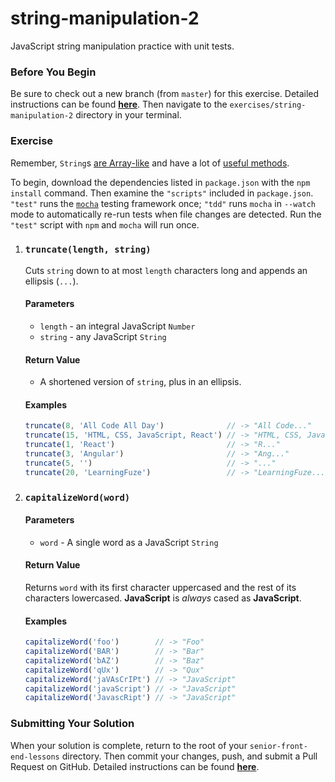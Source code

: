 # string-manipulation-2

JavaScript string manipulation practice with unit tests.

### Before You Begin

Be sure to check out a new branch (from `master`) for this exercise. Detailed instructions can be found [**here**](../../guides/before-each-exercise.md). Then navigate to the `exercises/string-manipulation-2` directory in your terminal.

### Exercise

Remember, `String`s [are Array-like](https://developer.mozilla.org/en-US/docs/Web/JavaScript/Reference/Global_Objects/String#Character_access) and have a lot of [useful methods](https://developer.mozilla.org/en-US/docs/Web/JavaScript/Reference/Global_Objects/String#Methods_2).

To begin, download the dependencies listed in `package.json` with the `npm install` command. Then examine the `"scripts"` included in `package.json`. `"test"` runs the [`mocha`](https://mochajs.org/) testing framework once; `"tdd"` runs `mocha` in `--watch` mode to automatically re-run tests when file changes are detected. Run the `"test"` script with `npm` and `mocha` will run once.

1. ### `truncate(length, string)`

    Cuts `string` down to at most `length` characters long and appends an ellipsis (`...`).

    #### Parameters

    - `length` - an integral JavaScript `Number`
    - `string` - any JavaScript `String`

    #### Return Value

    - A shortened version of `string`, plus in an ellipsis.

    #### Examples

    ```js
    truncate(8, 'All Code All Day')              // -> "All Code..."
    truncate(15, 'HTML, CSS, JavaScript, React') // -> "HTML, CSS, Java..."
    truncate(1, 'React')                         // -> "R..."
    truncate(3, 'Angular')                       // -> "Ang..."
    truncate(5, '')                              // -> "..."
    truncate(20, 'LearningFuze')                 // -> "LearningFuze..."
    ```

1. ### `capitalizeWord(word)`

    #### Parameters

    - `word` - A single word as a JavaScript `String`

    #### Return Value

    Returns `word` with its first character uppercased and the rest of its characters lowercased. **JavaScript** is _always_ cased as **JavaScript**.

    #### Examples

    ```js
    capitalizeWord('foo')        // -> "Foo"
    capitalizeWord('BAR')        // -> "Bar"
    capitalizeWord('bAZ')        // -> "Baz"
    capitalizeWord('qUx')        // -> "Qux"
    capitalizeWord('jaVAsCrIPt') // -> "JavaScript"
    capitalizeWord('javaScript') // -> "JavaScript"
    capitalizeWord('JavascRipt') // -> "JavaScript"
    ```

### Submitting Your Solution

When your solution is complete, return to the root of your `senior-front-end-lessons` directory. Then commit your changes, push, and submit a Pull Request on GitHub. Detailed instructions can be found [**here**](../../guides/after-each-exercise.md).
